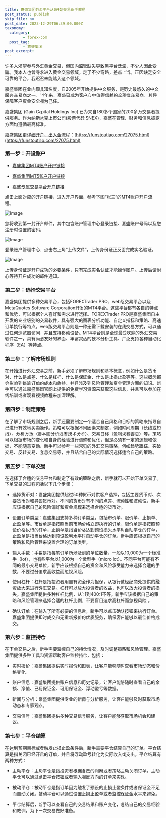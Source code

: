 ```yaml
---
title: 嘉盛集团外汇平台从0开始交易新手教程
post_status: publish
skip_file: no
post_date: 2023-12-29T06:39:00.000Z
taxonomy:
  category:
        - forex-com
  post_tag:
        - 嘉盛集团
post_excerpt: 
---
```

许多人渴望参与外汇黄金交易，但国内监管缺失导致黑平台泛滥，不少人因此受骗。我本人也曾寻求进入黄金交易领域，走了不少弯路，差点上当。正因缺乏安全可靠的平台，我迟迟未能踏入这个领域。

嘉盛集团在业内颇具知名度，自2005年开始提供中文服务，是历史最悠久的中文服务交易商之一。14年来，嘉盛已成为客户心中值得信赖的全球性交易商，其将保障客户资金安全视为己任。

嘉盛集团 (Gain Capital Holdings Inc) 已为来自180多个国家的200多万交易者提供服务。作为纳斯达克上市公司(股票代码:SNEX)，嘉盛在管理、财务和信息披露方面均遵循最高标准。

[嘉盛集团更详细开户，出入金流程](https://funstoutiao.com/27075.html)：[https://funstoutiao.com/27075.html](https://funstoutiao.com/27075.html)

### 第一步：开设账户

* [嘉盛集团MT4账户开户链接](https://s.ssgg.net/jsmt4)

* [嘉盛集团MT5账户开户链接](https://s.ssgg.net/jsmt5)

* [嘉盛专属交易平台开户链接](https://s.ssgg.net/js)

点击上面对应的开户链接，进入开户界面，参考下图“张三”的MT4账户开户流程。

![Image](https://prod-files-secure.s3.us-west-2.amazonaws.com/39ed1227-6d7d-4570-be36-9ccd4a2c4241/7a167aea-686b-400d-af59-4e18eb607a40/640.png?X-Amz-Algorithm=AWS4-HMAC-SHA256&X-Amz-Content-Sha256=UNSIGNED-PAYLOAD&X-Amz-Credential=ASIAZI2LB466XM2Q3HFN%2F20250802%2Fus-west-2%2Fs3%2Faws4_request&X-Amz-Date=20250802T101309Z&X-Amz-Expires=3600&X-Amz-Security-Token=IQoJb3JpZ2luX2VjENn%2F%2F%2F%2F%2F%2F%2F%2F%2F%2FwEaCXVzLXdlc3QtMiJHMEUCIQCvAA1TuJ8HTLjDb8s7CkQrisnzdMrOyi3YArUy9G7isAIgJi9JI360qKNaaNk46Izcuy42%2FKMQbvInOCgIDXUIXx4q%2FwMIEhAAGgw2Mzc0MjMxODM4MDUiDIzZ%2BUjXurWJayT31CrcA1EcZjO8pmBu2CgY6oo4umBKtubpQuVL45JPgdseZROoN2jt6BDgyA3BzpoOr3O2XaEMCb4%2BVLP0DG50VCGgcNnUw9XaipVemk3JLc7jO78uWWdRJtY%2BelDUkLcqPhAzfjKXPna%2F4adYJSLh8MOXKiyrGR7nV76f7jKogaccZ7aMkICs9uFb2F%2BZiJify1EQali4Q8W6VvfncxnNv8Z7GHwS0KmZKNs%2FyGfKjAlc%2FAny4jmhZMv2bKijk98%2FcAgb9tFa9s3HWu83%2Blrl7TFGHt5QiXCNCQ56oTYl8b4ZgAft9rVaVSksbBN7pkivnMB%2FIvf2hHE4bO%2BNHxBo2okbvHa5kB67BfJK%2FjEWjfJPRMY3pdStZ8f%2Fh6cwkybdBZFITgPvxkGNxG4YkzfsNEAL%2FrY4xORg%2Fvv0CUWPfLITH%2B1yEdXX2ljtWKZ4YULOTmGQyqXjOnGsBLeC7PIRAxDoqDXHgOvi4IPQlb26GxfF92bl%2BzChQghIwcdWUZgHTR7Mwr0SQwLkQp59j3w5C47SNyWqFdjs0NHpu395j%2BquglLuloUP6bhu6%2FJxygwR64mJKxr7r7yUreF2K%2FfusEIXxswuBjUXGoh5tf%2B5RhdC21O5bXQxbKEUJbdgYR1OMPylt8QGOqUBD%2BnkfnRXFb9RlEjSya4bS5nyVsdNmovhzIo8JB6I0VwVqLFheq3xfVUSzxXxqoh4%2FErH44hogHZHLYfByyyq4rsQX46yxcDMSqNA%2FtocK5B%2BgLp4jhologBO1lmXpadrjSkjKcZMgTROYILPQ99MDB%2BV4E1PD%2FCJJT%2Bf2xt1F3kzdfrwalFgYeCAhzmDKRMQBnfd7yk3D9fJvUMnT4kLE3nL5z4b&X-Amz-Signature=70383e5a1d69c1c624ee6798656ebdc5d7d4eb6c501c2a1520456daa0ff0ed2a&X-Amz-SignedHeaders=host&x-amz-checksum-mode=ENABLED&x-id=GetObject)

您将收到第一封开户邮件，其中包含账户管理中心登录链接、嘉盛账户号码以及您注册时设置的密码。

![Image](https://prod-files-secure.s3.us-west-2.amazonaws.com/39ed1227-6d7d-4570-be36-9ccd4a2c4241/eaa1c6b3-2877-4284-a0e1-530e222c27fb/image.png?X-Amz-Algorithm=AWS4-HMAC-SHA256&X-Amz-Content-Sha256=UNSIGNED-PAYLOAD&X-Amz-Credential=ASIAZI2LB466XM2Q3HFN%2F20250802%2Fus-west-2%2Fs3%2Faws4_request&X-Amz-Date=20250802T101309Z&X-Amz-Expires=3600&X-Amz-Security-Token=IQoJb3JpZ2luX2VjENn%2F%2F%2F%2F%2F%2F%2F%2F%2F%2FwEaCXVzLXdlc3QtMiJHMEUCIQCvAA1TuJ8HTLjDb8s7CkQrisnzdMrOyi3YArUy9G7isAIgJi9JI360qKNaaNk46Izcuy42%2FKMQbvInOCgIDXUIXx4q%2FwMIEhAAGgw2Mzc0MjMxODM4MDUiDIzZ%2BUjXurWJayT31CrcA1EcZjO8pmBu2CgY6oo4umBKtubpQuVL45JPgdseZROoN2jt6BDgyA3BzpoOr3O2XaEMCb4%2BVLP0DG50VCGgcNnUw9XaipVemk3JLc7jO78uWWdRJtY%2BelDUkLcqPhAzfjKXPna%2F4adYJSLh8MOXKiyrGR7nV76f7jKogaccZ7aMkICs9uFb2F%2BZiJify1EQali4Q8W6VvfncxnNv8Z7GHwS0KmZKNs%2FyGfKjAlc%2FAny4jmhZMv2bKijk98%2FcAgb9tFa9s3HWu83%2Blrl7TFGHt5QiXCNCQ56oTYl8b4ZgAft9rVaVSksbBN7pkivnMB%2FIvf2hHE4bO%2BNHxBo2okbvHa5kB67BfJK%2FjEWjfJPRMY3pdStZ8f%2Fh6cwkybdBZFITgPvxkGNxG4YkzfsNEAL%2FrY4xORg%2Fvv0CUWPfLITH%2B1yEdXX2ljtWKZ4YULOTmGQyqXjOnGsBLeC7PIRAxDoqDXHgOvi4IPQlb26GxfF92bl%2BzChQghIwcdWUZgHTR7Mwr0SQwLkQp59j3w5C47SNyWqFdjs0NHpu395j%2BquglLuloUP6bhu6%2FJxygwR64mJKxr7r7yUreF2K%2FfusEIXxswuBjUXGoh5tf%2B5RhdC21O5bXQxbKEUJbdgYR1OMPylt8QGOqUBD%2BnkfnRXFb9RlEjSya4bS5nyVsdNmovhzIo8JB6I0VwVqLFheq3xfVUSzxXxqoh4%2FErH44hogHZHLYfByyyq4rsQX46yxcDMSqNA%2FtocK5B%2BgLp4jhologBO1lmXpadrjSkjKcZMgTROYILPQ99MDB%2BV4E1PD%2FCJJT%2Bf2xt1F3kzdfrwalFgYeCAhzmDKRMQBnfd7yk3D9fJvUMnT4kLE3nL5z4b&X-Amz-Signature=46db0a8857f90419b31b76f517daf4eb70b7dfdae7786c00cd8b0cd4fcf867d0&X-Amz-SignedHeaders=host&x-amz-checksum-mode=ENABLED&x-id=GetObject)

登录账户管理中心，点击右上角“上传文件”，上传身份证正反面完成实名验证。

![Image](https://prod-files-secure.s3.us-west-2.amazonaws.com/39ed1227-6d7d-4570-be36-9ccd4a2c4241/54090639-09fc-46b4-a135-e0289f707147/image.png?X-Amz-Algorithm=AWS4-HMAC-SHA256&X-Amz-Content-Sha256=UNSIGNED-PAYLOAD&X-Amz-Credential=ASIAZI2LB466XM2Q3HFN%2F20250802%2Fus-west-2%2Fs3%2Faws4_request&X-Amz-Date=20250802T101309Z&X-Amz-Expires=3600&X-Amz-Security-Token=IQoJb3JpZ2luX2VjENn%2F%2F%2F%2F%2F%2F%2F%2F%2F%2FwEaCXVzLXdlc3QtMiJHMEUCIQCvAA1TuJ8HTLjDb8s7CkQrisnzdMrOyi3YArUy9G7isAIgJi9JI360qKNaaNk46Izcuy42%2FKMQbvInOCgIDXUIXx4q%2FwMIEhAAGgw2Mzc0MjMxODM4MDUiDIzZ%2BUjXurWJayT31CrcA1EcZjO8pmBu2CgY6oo4umBKtubpQuVL45JPgdseZROoN2jt6BDgyA3BzpoOr3O2XaEMCb4%2BVLP0DG50VCGgcNnUw9XaipVemk3JLc7jO78uWWdRJtY%2BelDUkLcqPhAzfjKXPna%2F4adYJSLh8MOXKiyrGR7nV76f7jKogaccZ7aMkICs9uFb2F%2BZiJify1EQali4Q8W6VvfncxnNv8Z7GHwS0KmZKNs%2FyGfKjAlc%2FAny4jmhZMv2bKijk98%2FcAgb9tFa9s3HWu83%2Blrl7TFGHt5QiXCNCQ56oTYl8b4ZgAft9rVaVSksbBN7pkivnMB%2FIvf2hHE4bO%2BNHxBo2okbvHa5kB67BfJK%2FjEWjfJPRMY3pdStZ8f%2Fh6cwkybdBZFITgPvxkGNxG4YkzfsNEAL%2FrY4xORg%2Fvv0CUWPfLITH%2B1yEdXX2ljtWKZ4YULOTmGQyqXjOnGsBLeC7PIRAxDoqDXHgOvi4IPQlb26GxfF92bl%2BzChQghIwcdWUZgHTR7Mwr0SQwLkQp59j3w5C47SNyWqFdjs0NHpu395j%2BquglLuloUP6bhu6%2FJxygwR64mJKxr7r7yUreF2K%2FfusEIXxswuBjUXGoh5tf%2B5RhdC21O5bXQxbKEUJbdgYR1OMPylt8QGOqUBD%2BnkfnRXFb9RlEjSya4bS5nyVsdNmovhzIo8JB6I0VwVqLFheq3xfVUSzxXxqoh4%2FErH44hogHZHLYfByyyq4rsQX46yxcDMSqNA%2FtocK5B%2BgLp4jhologBO1lmXpadrjSkjKcZMgTROYILPQ99MDB%2BV4E1PD%2FCJJT%2Bf2xt1F3kzdfrwalFgYeCAhzmDKRMQBnfd7yk3D9fJvUMnT4kLE3nL5z4b&X-Amz-Signature=fe872249352608e576618b53e6d6341c704f2cdd30ce1f2f0e712cca38c20889&X-Amz-SignedHeaders=host&x-amz-checksum-mode=ENABLED&x-id=GetObject)

上传身份证是开户成功的必要条件，只有完成实名认证才能操作账户。上传后请耐心等待开户成功的邮件通知。

### 第二步：选择交易平台

嘉盛集团提供多种交易平台，包括FOREXTrader PRO、web版交易平台以及MetaQuotes Software Corporation开发的MT4平台。这些平台都有各自的特点和优势，可以根据个人喜好和需求进行选择。FOREXTrader PRO是嘉盛集团自主开发的专业级别的交易软件，具有强大的图表分析功能、自定义指标和策略、高速订单执行等特点。web版交易平台则是一种无需下载安装的在线交易方式，可以通过任何浏览器访问，并且支持移动设备。MT4平台则是全球最受欢迎的外汇交易软件之一，具有简洁友好的界面、丰富灵活的技术分析工具、广泛支持各种自动化程序（EA）等特点。

### 第三步：了解市场规则

在开始进行外汇交易之前，新手必须了解市场规则和基本概念，例如什么是货币对、什么是点差、什么是杠杆、什么是保证金、什么是止损止盈等等。这些概念都会影响到每笔订单的成本和收益，并且涉及到风险管理和资金管理方面的知识。新手可以通过嘉盛集团官网上提供的免费学习资源来获取这些信息，并且可以参加在线培训或者观看视频教程来加深理解。

### 第四步：制定策略

在了解了市场规则之后，新手还需要制定一个适合自己风格和目标的策略来指导自己进行有效地买卖操作。策略可以根据不同因素来制定，例如时间周期（长线或短线）、分析方法（基本面分析或者技术分析）、交易目标（盈利或者套息）等。策略可以根据市场的变化和自身的经验进行调整和优化，但是必须有一定的逻辑和依据，不能随意变动。新手可以参考一些常见的外汇交易策略，例如趋势跟踪、突破交易、反转交易、套息交易等，并且结合自己的实际情况选择适合自己的策略。

### 第五步：下单交易

在选择了合适的交易平台和制定了有效的策略之后，新手就可以开始下单交易了。下单交易的过程包括以下几个步骤：

* 选择货币对：嘉盛集团提供超过50种货币对供客户选择，包括主要货币对、次要货币对和异国货币对。不同的货币对有不同的点差、流动性和波动性，新手应该根据自己的风险偏好和资金规模来选择合适的货币对。

* 设置订单类型：嘉盛集团支持多种订单类型，包括市价单、限价单、止损单、止盈单等。市价单是指按照当前市场价格立即执行的订单，限价单是指按照预设价格执行的订单，止损单是指当价格达到预设损失水平时自动平仓的订单，止盈单是指当价格达到预设盈利水平时自动平仓的订单。新手应该根据自己的策略和风险管理来设置合理的订单类型。

* 输入手数：手数是指每笔订单所涉及到的单位数量，一般以10,000为一个标准手（lot），也有些平台以1,000为一个微型手（micro lot）。不同平台可能有不同的最小交易单位，新手应该根据自己的资金和风险承受能力来选择合适的手数，不要过分追求高收益而忽视风险。

* 使用杠杆：杠杆是指投资者用自有资金作为担保，从银行或经纪商处提供的融资放大来进行外汇交易。杠杆可以放大投资者的收益，也可以放大投资者的损失。嘉盛集团提供多种杠杆比例，从1:1到400:1不等。新手应该根据自己的策略和风险管理来选择合适的杠杆比例，不要盲目追求高杠杆而忽视风险 。

* 确认订单：在输入了所有必要的信息后，新手可以点击确认按钮来执行订单。嘉盛集团提供即时成交和无重新报价的优质服务，确保客户能够以最佳价格成交。

### 第六步：监控持仓

在下单交易之后，新手需要监控自己的持仓情况，及时调整策略和风险管理。嘉盛集团提供多种工具和资源帮助客户监控持仓，包括：

* 实时报价：嘉盛集团提供实时报价和图表，让客户能够随时查看市场动态和价格变化。

* 账户信息：嘉盛集团提供账户信息和历史记录，让客户能够随时查看自己的余额、净值、已用保证金、可用保证金、浮动盈亏等数据。

* 新闻与分析：嘉盛集团提供专业的新闻与分析服务，让客户能够及时获取市场动态和专家观点。

* 交易信号：嘉盛集团提供多种交易信号服务，让客户能够获取市场机会和建议。

### 第七步：平仓结算

在达到预期目标或者触发止损止盈条件后，新手需要平仓结算自己的订单。平仓结算是指关闭已经开启的订单，并且将浮动盈亏转化为实际收入或支出。平仓结算有两种方式：

* 主动平仓：主动平仓是指投资者根据自己的判断或者策略主动关闭订单。主动平仓可以通过点击平仓按钮或者输入相反方向的订单来实现。

* 被动平仓：被动平仓是指订单因为触发了预设的止损止盈条件或者保证金不足而自动关闭。被动平仓可以通过设置止损止盈单或者监控保证金水平来避免。

* 平仓结算后，新手可以查看自己的交易结果和账户变化，总结自己的交易经验和教训，为下一次交易做好准备。